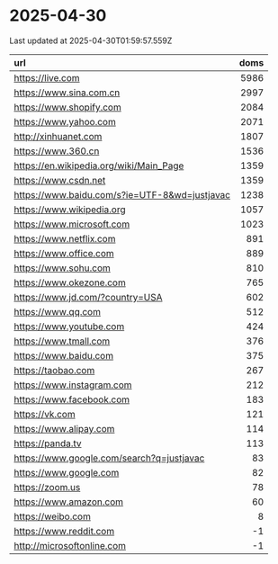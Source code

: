 # 2025-04-30

<!-- BEGIN -->
Last updated at 2025-04-30T01:59:57.559Z

url | doms
:- | -:
https://live.com | 5986
https://www.sina.com.cn | 2997
https://www.shopify.com | 2084
https://www.yahoo.com | 2071
http://xinhuanet.com | 1807
https://www.360.cn | 1536
https://en.wikipedia.org/wiki/Main_Page | 1359
https://www.csdn.net | 1359
https://www.baidu.com/s?ie=UTF-8&wd=justjavac | 1238
https://www.wikipedia.org | 1057
https://www.microsoft.com | 1023
https://www.netflix.com | 891
https://www.office.com | 889
https://www.sohu.com | 810
https://www.okezone.com | 765
https://www.jd.com/?country=USA | 602
https://www.qq.com | 512
https://www.youtube.com | 424
https://www.tmall.com | 376
https://www.baidu.com | 375
https://taobao.com | 267
https://www.instagram.com | 212
https://www.facebook.com | 183
https://vk.com | 121
https://www.alipay.com | 114
https://panda.tv | 113
https://www.google.com/search?q=justjavac | 83
https://www.google.com | 82
https://zoom.us | 78
https://www.amazon.com | 60
https://weibo.com | 8
https://www.reddit.com | -1
http://microsoftonline.com | -1
<!-- END -->
